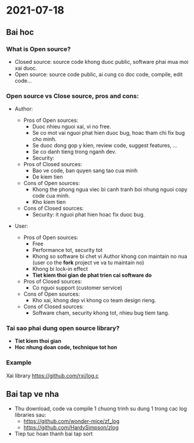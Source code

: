 # 2021-07-18

## Bai hoc

### What is Open source?

- Closed source: source code khong duoc public, software phai mua moi xai
  duoc.
- Open source: source code public, ai cung co doc code, compile, edit code...

### Open source vs Close source, pros and cons:

- Author:

  - Pros of Open sources:
    - Duoc nhieu nguoi xai, vi no free.
    - Se co mot vai nguoi phat hien duoc bug, hoac tham chi fix bug cho minh.
    - Se duoc dong gop y kien, review code, suggest features, ...
    - Se co danh tieng trong nganh dev.
    - Security:
  - Pros of Closed sources:
    - Bao ve code, ban quyen sang tao cua minh
    - De kiem tien
  - Cons of Open sources:
    - Khong the phong ngua viec bi canh tranh boi nhung nguoi copy code cua
      minh.
    - Kho kiem tien
  - Cons of Closed sources:
    - Security: it nguoi phat hien hoac fix duoc bug.

- User:

  - Pros of Open sources:
    - Free
    - Performance tot, security tot
    - Khong so software bi chet vi Author khong con maintain no nua (user co the
      **fork** project ve va tu maintain no)
    - Khong bi lock-in effect
    - **Tiet kiem thoi gian de phat trien cai software do**
  - Pros of Closed sources:
    - Co nguoi support (customer service)
  - Cons of Open sources:
    - Kho xai, khong dep vi khong co team design rieng.
  - Cons of Closed sources:
    - Software cham, security khong tot, nhieu bug tiem tang.

### Tai sao phai dung open source library?

- **Tiet kiem thoi gian**
- **Hoc nhung doan code, technique tot hon**

### Example

Xai library https://github.com/rxi/log.c

## Bai tap ve nha

- Thu download, code va compile 1 chuong trinh su dung 1 trong cac log libraries
  sau:
  - https://github.com/wonder-mice/zf_log
  - https://github.com/HardySimpson/zlog
- Tiep tuc hoan thanh bai tap sort
